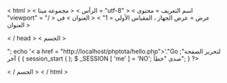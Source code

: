 <?php 
session_start ( );
 ?>
 <!DOCTYPE html >
< html >
< الرأس >
< مجموعة ميتا = "utf-8" >
< اسم التعريف = محتوى "viewport" = "عرض = عرض الجهاز ، المقياس الأولي = 1" >
< العنوان > في < / العنوان >

< / head >
< الجسم >
<?php 
if ( $ _POST [ "name" ] = "admin" & = _POST $ "pass" [ ] "123" =

$ _SESSION [ 'me' ] = 'YES';
صدى "لقد قمت بتسجيل الدخول بنجاح";
صدى "< br >";
echo '< a href = "http://localhost/phptota/hello.php">'."Go لتحرير الصفحة";
}
آخر {
session_start ( );
$ _SESSION [ 'me' ] = 'NO';
صدى "خطأ";
 
}

?>
< / الجسم >
< / html >
